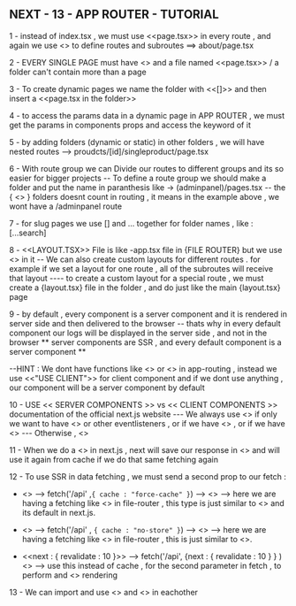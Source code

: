 ## NEXT - 13 - APP ROUTER - TUTORIAL

<!-- ^ APP ROUTING -->
1 - instead of index.tsx  , we must use <<page.tsx>> in every route , and again we use <<folders and files>> to define routes and subroutes ==> about/page.tsx

2 - EVERY SINGLE PAGE must have <<its own folder>> and a file named <<page.tsx>> / a folder can't contain more than a page

<!-- ^ DYNAMIC ROUTES -->
3 - To create dynamic pages we name the folder with <<[]>> and then insert a <<page.tsx in the folder>>

4 - to access the params data in a dynamic page in APP ROUTER  , we must get the params in components props and access the keyword of it

<!-- ^ NESTED ROUTES -->
5 - by adding folders (dynamic or static) in other folders , we will have nested routes --> proudcts/[id]/singleproduct/page.tsx

<!-- ^ ROUTE GROUP -->
6 - With route group we can Divide our routes to different groups and its so easier for bigger projects
-- To define a route group we should make a folder and put the name in paranthesis like -> (adminpanel)/pages.tsx
-- the { <<ROUTE GROUP>> } folders doesnt count in routing , it means in the example above , we wont have a /adminpanel route


<!--^ SLUGS IN NEXT V-13  -->
7 - for slug pages we use [] and ... together for folder names  , like : [...search]

<!-- ^ LAYOUT.TSX FILE IN APP ROUTER -->
8 - <<LAYOUT.TSX>> File is like -app.tsx file in {FILE ROUTER} but we use <<regular html tags>> in it
-- We can also create custom layouts for different routes . for example if we set a layout for one route , all of the subroutes will receive that layout
---- to create a custom layout for a special route , we must create a {layout.tsx} file in the folder , and do just like the main {layout.tsx} page 

<!-- ^ SERVER COMPONENTS AND CLIENT COMPONENTS -->

<!-- ? A - SERVER COMPONENTS -->
9 - by default , every component is a server component and it is rendered in server side and then delivered to the browser
-- thats why in every default component our logs will be displayed in the server side , and not in the browser 
** server components are SSR , and every default component is a server component **

<!-- ! B - CLIENT COMPONENTS -->
--HINT : We dont have functions like <<GETSTATICPROPS>> or <<GETSERVERSIDEPROPS>> in app-routing , instead we use <<"USE CLIENT">> for client component and if we dont use anything , our component will be a server component by default

<!-- ^ WHEN TO USE EACH COMPONENT -->
10 - USE << SERVER COMPONENTS >> vs << CLIENT COMPONENTS >> documentation of the official next.js website
--- We always use <<CLIENT COMPONENTS >> if only we want to have <<ONCLICK>> or other eventlisteners , or if we have <<REACT HOOKS>> , or if we have <<BROWSER APIs>>
--- Otherwise , <<WE ALWAYS USE SERVER COMPONENTS>>

<!--^ CACHE IN NEXT V-13  -->
11 - When we do a <<DATA FETCHING >> in next.js  , next will save our response in <<CACHE>> and will use it again from cache if we do that same fetching again
<!-- * HINT 1 : EVERY PAGE AND COMPONENT IN NEXT.JS , BY DEFAULT IS : (( SSG AND SERVER COMPONENT )) -->
<!-- * HINT 2 : EVERY PAGE IS SSG AND WILL FETCH OUR DATA AND USE IT AS STATIC HTML TAGS BY DEFAULT -->


<!-- ^ SSR & ISR IN NEXT V-13 -->
12 - To use SSR in data fetching , we must send a second prop to our fetch :

<!-- ! SSG -->
 - <<force-cache>> --> fetch('/api' ,`{ cache : "force-cache" }`) --> <<SSG>> --> here we are having a fetching like <<GETSTATICPROPS>> in file-router , this type is just similar to <<SSG>> and its default in next.js.

<!-- ! SSR -->
 - <<no-store>> --> fetch('/api' , `{ cache : "no-store" }`) --> <<SSR>> --> here we are having a fetching like <<GETSERVERSIDEPROPS>> in file-router , this is just similar to <<SSR>>.
  
<!-- ! ISR -->
 - <<next : { revalidate : 10 }>> --> fetch('/api', {next : { revalidate : 10 } } ) <<ISR>> --> use this instead of cache , for the second parameter in fetch , to perform and <<ISR>> rendering


<!-- ^ NESTED CLIENT AND SERVER COMPONENTS -->
13 - We can import and use <<SERVER COMPONENTS>> and <<CLIENT COMPONENTS>> in eachother
<!-- ? HINT : NEVER MAKE A LAYOUT PAGE A CLIENT COMPONENT -->

